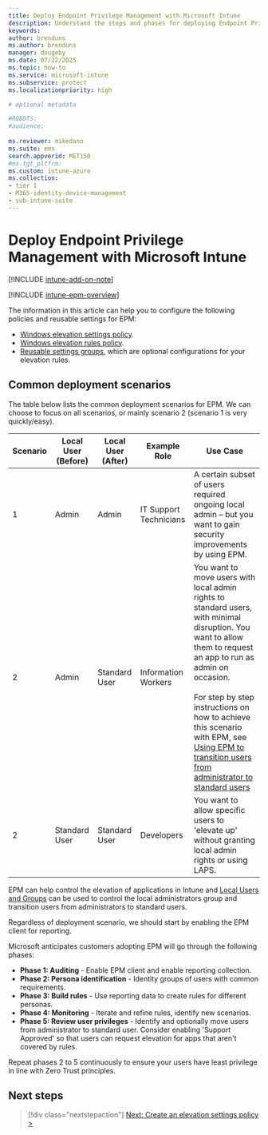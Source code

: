 ```yaml
---
title: Deploy Endpoint Privilege Management with Microsoft Intune
description: Understand the steps and phases for deploying Endpoint Privilege Management with Microsoft Intune.
keywords:
author: brenduns
ms.author: brenduns
manager: dougeby
ms.date: 07/22/2025
ms.topic: how-to
ms.service: microsoft-intune
ms.subservice: protect
ms.localizationpriority: high

# optional metadata

#ROBOTS:
#audience:
 
ms.reviewer: mikedano
ms.suite: ems
search.appverid: MET150
#ms.tgt_pltfrm:
ms.custom: intune-azure
ms.collection:
- tier 1
- M365-identity-device-management
- sub-intune-suite
---
```


# Deploy Endpoint Privilege Management with Microsoft Intune

[!INCLUDE [intune-add-on-note](../includes/intune-add-on-note.md)]

[!INCLUDE [intune-epm-overview](includes/intune-epm-overview.md)]

The information in this article can help you to configure the following policies and reusable settings for EPM:

- [Windows elevation settings policy](epm-elevation-settings.md).
- [Windows elevation rules policy](epm-elevation-rules.md).
- [Reusable settings groups](epm-elevation-rules.md#reusable-settings-groups), which are optional configurations for your elevation rules.

## Common deployment scenarios

The table below lists the common deployment scenarios for EPM. We can choose to focus on all scenarios, or mainly scenario 2 (scenario 1 is very quickly/easy).

| Scenario | Local User (Before) | Local User (After) | Example Role | Use Case |
|---|---|---|---|---|
|1|Admin|Admin|IT Support Technicians|A certain subset of users required ongoing local admin – but you want to gain security improvements by using EPM.|
|2|Admin|Standard User|Information Workers|You want to move users with local admin rights to standard users, with minimal disruption. You want to allow them to request an app to run as admin on occasion.</br></br> For step by step instructions on how to achieve this scenario with EPM, see [Using EPM to transition users from administrator to standard users](epm-transition-administrator-to-standard-user.md)|
|2|Standard User|Standard User|Developers|You want to allow specific users to 'elevate up' without granting local admin rights or using LAPS.|

EPM can help control the elevation of applications in Intune and [Local Users and Groups](endpoint-security-account-protection-policy.md) can be used to control the local administrators group and transition users from administrators to standard users.

Regardless of deployment scenario, we should start by enabling the EPM client for reporting.

Microsoft anticipates customers adopting EPM will go through the following phases:

- **Phase 1: Auditing** - Enable EPM client and enable reporting collection.
- **Phase 2: Persona identification** - Identity groups of users with common requirements.
- **Phase 3: Build rules** - Use reporting data to create rules for different personas.
- **Phase 4: Monitoring** - Iterate and refine rules, identify new scenarios.
- **Phase 5: Review user privileges** - Identify and optionally move users from administrator to standard user. Consider enabling 'Support Approved' so that users can request elevation for apps that aren't covered by rules.

Repeat phases 2 to 5 continuously to ensure your users have least privilege in line with Zero Trust principles.

## Next steps

> [!div class="nextstepaction"]
> [Next: Create an elevation settings policy >](epm-elevation-settings.md)
